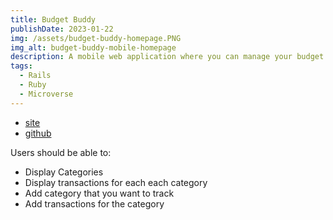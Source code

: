 ```yaml
---
title: Budget Buddy
publishDate: 2023-01-22
img: /assets/budget-buddy-homepage.PNG
img_alt: budget-buddy-mobile-homepage
description: A mobile web application where you can manage your budget
tags:
  - Rails
  - Ruby
  - Microverse
---
```


- [site](https://budget-buddy-j2ry.onrender.com)
- [github](https://github.com/ikennarichard/Budget-Buddy)

Users should be able to:

- Display Categories
- Display transactions for each each category
- Add category that you want to track
- Add transactions for the category
